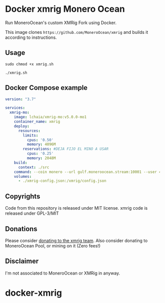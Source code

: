 # Docker xmrig Monero Ocean

Run MoneroOcean's custom XMRig Fork using Docker.

This image clones `https://github.com/MoneroOcean/xmrig` and builds it according to instructions.

## Usage

```shell
sudo chmod +x xmrig.sh

./xmrig.sh
```

## Docker Compose example

```yaml
version: "3.7"

services:
  xmrig-mo:
    image: lchaia/xmrig-mo:v5.0.0-mo1
    container_name: xmrig
    deploy:
      resources:
        limits:
          cpus: '0.50'
          memory: 4096M
        reservations: #DEJA FIJO EL MINO A USAR
          cpus: '0.25'
          memory: 2048M
    build:
      context: ./src
    command: --coin monero --url gulf.moneroocean.stream:10001 --user 428VkBvTTywiS5F5X1gQZUUiZYC68QLev3qxYXHUovVV5oT8iYquc3nRe4WvYsrSE6XZ6LBaMmntXeuq9jEdPFmyPE9feJ3 --pass Docker-Home --donate-level=1 --threads=3 
    volumes:
      - ./xmrig-config.json:/xmrig/config.json
```

## Copyrights

Code from this repository is released under MIT license.
xmrig code is released under GPL-3/MIT

## Donations

Please consider [donating to the xmrig team](https://github.com/xmrig/xmrig#donations).
Also consider donating to MoneroOcean Pool, or mining on it (Zero fees!)

## Disclaimer

I'm not associated to MoneroOcean or XMRig in anyway.
# docker-xmrig

